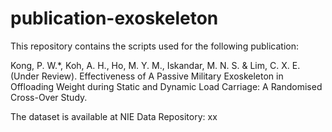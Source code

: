 # publication-exoskeleton
This repository contains the scripts used for the following publication: 

Kong, P. W.*, Koh, A. H., Ho, M. Y. M., Iskandar, M. N. S. & Lim, C. X. E. (Under Review). Effectiveness of A Passive Military Exoskeleton in Offloading Weight during Static and Dynamic Load Carriage: A Randomised Cross-Over Study.

The dataset is available at NIE Data Repository: xx
